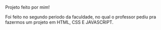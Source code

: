 Projeto feito por mim!

Foi feito no segundo periodo da faculdade, no qual o professor pediu pra fazermos um projeto em HTML, CSS E JAVASCRIPT.
